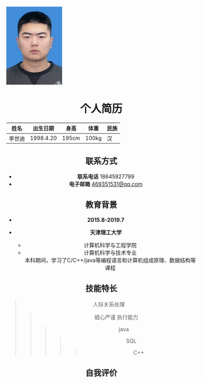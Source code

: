 ![image](https://github.com/Corgi97/resume/blob/master/images/微信图片_20190217125541.jpg)<div align=center>

个人简历
========
姓名|出生日期|身高|体重|民族|
---|---|---|---|---
李世迪|1998.4.20|195cm|100kg|汉

## 联系方式
- **联系电话** 18645927799
- **电子邮箱** 469351531@qq.com

## 教育背景
- **2015.8-2019.7**

- **天津理工大学** 
  * 计算机科学与工程学院  
   * 计算机科学与技术专业  
  本科期间，学习了C/C++/java等编程语言和计算机组成原理、数据结构等课程

## 技能特长
> 人际关系处理
>> 细心严谨
>> 执行能力
>>> java
>>>> SQL
>>>>> C++

## 自我评价
